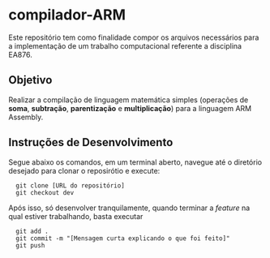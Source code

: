 # compilador-ARM
Este repositório tem como finalidade compor os arquivos necessários para a implementação de um trabalho computacional referente a disciplina EA876.

## Objetivo
Realizar a compilação de linguagem matemática simples (operações de **soma**, **subtração**, **parentização** e **multiplicação**) para a linguagem ARM Assembly.

## Instruções de Desenvolvimento
Segue abaixo os comandos, em um terminal aberto, navegue até o diretório desejado para clonar o reposirótio e execute:
```
  git clone [URL do repositório]
  git checkout dev
```
Após isso, só desenvolver tranquilamente, quando terminar a *feature* na qual estiver trabalhando, basta executar
```
  git add .
  git commit -m "[Mensagem curta explicando o que foi feito]"
  git push
```
